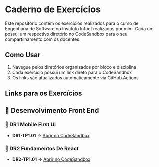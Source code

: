 # Caderno de Exercícios

Este repositório contém os exercícios realizados para o curso de Engenharia de Software no Instituto Infnet realizados por mim.
Cada um possui um respectivo diretório no CodeSandbox para o seu compartilhamento com os docentes.

## Como Usar

1. Navegue pelos diretórios organizados por bloco e disciplina
2. Cada exercício possui um link direto para o CodeSandbox
3. Os links são atualizados automaticamente via GitHub Actions

<!-- START_GENERATED_LINKS -->
## Links para os Exercícios

## 📖 Desenvolvimento Front End

### 📂 DR1 Mobile First Ui
* **DR1-TP1.01** &rarr; [Abrir no CodeSandbox](https://codesandbox.io/s/github/mattolivr/infnet/tree/main/2-desenvolvimento-front-end/DR1-mobile-first-ui/DR1-TP1.01)

### 📂 DR2 Fundamentos De React
* **DR2-TP1.01** &rarr; [Abrir no CodeSandbox](https://codesandbox.io/s/github/mattolivr/infnet/tree/main/2-desenvolvimento-front-end/DR2-fundamentos-de-react/DR2-TP1.01)

<!-- END_GENERATED_LINKS -->
